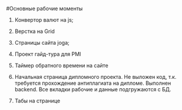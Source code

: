 #Основные рабочие моменты

1. Конвертор валют на js;

2. Верстка на Grid

3. Страницы сайта joga;

4. Проект гайд-тура для PMI

5. Таймер обратного времени на сайте

6. Начальная страница дипломного проекта. Не выложен код, т.к. требуется прохождение антиплагиата на дипломе.
Выполнен backend. Все вкладки рабочие и данные подгружаются с БД.

7. Табы на странице


